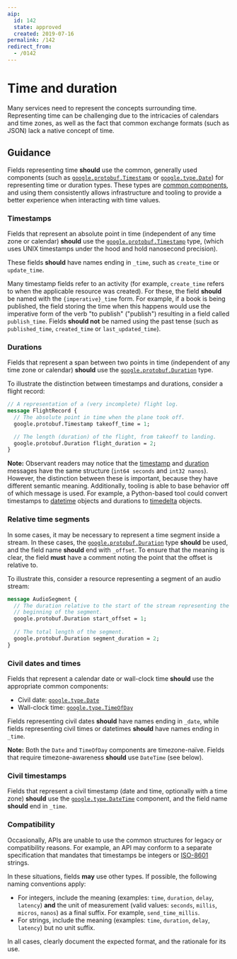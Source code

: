 ```yaml
---
aip:
  id: 142
  state: approved
  created: 2019-07-16
permalink: /142
redirect_from:
  - /0142
---
```


# Time and duration

Many services need to represent the concepts surrounding time. Representing
time can be challenging due to the intricacies of calendars and time zones, as
well as the fact that common exchange formats (such as JSON) lack a native
concept of time.

## Guidance

Fields representing time **should** use the common, generally used components
(such as [`google.protobuf.Timestamp`][timestamp] or
[`google.type.Date`][date]) for representing time or duration types. These
types are [common components][aip-213], and using them consistently allows
infrastructure and tooling to provide a better experience when interacting
with time values.

### Timestamps

Fields that represent an absolute point in time (independent of any time zone
or calendar) **should** use the [`google.protobuf.Timestamp`][timestamp] type,
(which uses UNIX timestamps under the hood and hold nanosecond precision).

These fields **should** have names ending in `_time`, such as `create_time` or
`update_time`.

Many timestamp fields refer to an activity (for example, `create_time` refers
to when the applicable resource was created). For these, the field **should**
be named with the `{imperative}_time` form. For example, if a book is being
published, the field storing the time when this happens would use the imperative
form of the verb "to publish" ("publish") resulting in a field called
`publish_time`. Fields **should not** be named using the past tense (such as
`published_time`, `created_time` or `last_updated_time`).

### Durations

Fields that represent a span between two points in time (independent of any
time zone or calendar) **should** use the
[`google.protobuf.Duration`][duration] type.

To illustrate the distinction between timestamps and durations, consider a
flight record:

```proto
// A representation of a (very incomplete) flight log.
message FlightRecord {
  // The absolute point in time when the plane took off.
  google.protobuf.Timestamp takeoff_time = 1;

  // The length (duration) of the flight, from takeoff to landing.
  google.protobuf.Duration flight_duration = 2;
}
```

**Note:** Observant readers may notice that the [timestamp][] and [duration][]
messages have the same structure (`int64 seconds` and `int32 nanos`). However,
the distinction between these is important, because they have different
semantic meaning. Additionally, tooling is able to base behavior off of which
message is used. For example, a Python-based tool could convert timestamps to
[datetime][py_datetime] objects and durations to [timedelta][py_timedelta]
objects.

### Relative time segments

In some cases, it may be necessary to represent a time segment inside a stream.
In these cases, the [`google.protobuf.Duration`][duration] type **should** be
used, and the field name **should** end with `_offset`. To ensure that the
meaning is clear, the field **must** have a comment noting the point that the
offset is relative to.

To illustrate this, consider a resource representing a segment of an audio
stream:

```proto
message AudioSegment {
  // The duration relative to the start of the stream representing the
  // beginning of the segment.
  google.protobuf.Duration start_offset = 1;
  
  // The total length of the segment.
  google.protobuf.Duration segment_duration = 2;
}
```

### Civil dates and times

Fields that represent a calendar date or wall-clock time **should** use the
appropriate common components:

- Civil date: [`google.type.Date`][date]
- Wall-clock time: [`google.type.TimeOfDay`][time_of_day]

Fields representing civil dates **should** have names ending in `_date`, while
fields representing civil times or datetimes **should** have names ending in
`_time`.

**Note:** Both the `Date` and `TimeOfDay` components are timezone-naïve. Fields
that require timezone-awareness **should** use `DateTime` (see below).

### Civil timestamps

Fields that represent a civil timestamp (date and time, optionally with a time
zone) **should** use the [`google.type.DateTime`][datetime] component, and the
field name **should** end in `_time`.

### Compatibility

Occasionally, APIs are unable to use the common structures for legacy or
compatibility reasons. For example, an API may conform to a separate
specification that mandates that timestamps be integers or [ISO-8601][]
strings.

In these situations, fields **may** use other types. If possible, the following
naming conventions apply:

- For integers, include the meaning (examples: `time`, `duration`, `delay`,
  `latency`) **and** the unit of measurement (valid values: `seconds`,
  `millis`, `micros`, `nanos`) as a final suffix. For example, `send_time_millis`.
- For strings, include the meaning (examples: `time`, `duration`, `delay`,
  `latency`) but no unit suffix.

In all cases, clearly document the expected format, and the rationale for its
use.

<!-- prettier-ignore-start -->
[aip-213]: ./0213.md
[date]: https://github.com/googleapis/api-common-protos/blob/master/google/type/date.proto
[datetime]: https://github.com/googleapis/googleapis/blob/master/google/type/datetime.proto
[duration]: https://github.com/protocolbuffers/protobuf/blob/master/src/google/protobuf/duration.proto
[iso-8601]: https://www.iso.org/iso-8601-date-and-time-format.html
[py_datetime]: https://docs.python.org/3/library/datetime.html#datetime.datetime
[py_timedelta]: https://docs.python.org/3/library/datetime.html#datetime.timedelta
[time_of_day]: https://github.com/googleapis/api-common-protos/blob/master/google/type/timeofday.proto
[timestamp]: https://github.com/protocolbuffers/protobuf/blob/master/src/google/protobuf/timestamp.proto
<!-- prettier-ignore-end -->
